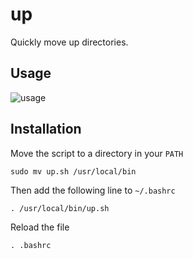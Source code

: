 # up
Quickly move up directories.

## Usage

![usage](https://i.imgur.com/GgqZXjC.gif)

## Installation
Move the script to a directory in your ```PATH``` 

```sudo mv up.sh /usr/local/bin```

Then add the following line to ```~/.bashrc```

```. /usr/local/bin/up.sh```

Reload the file

```. .bashrc```
